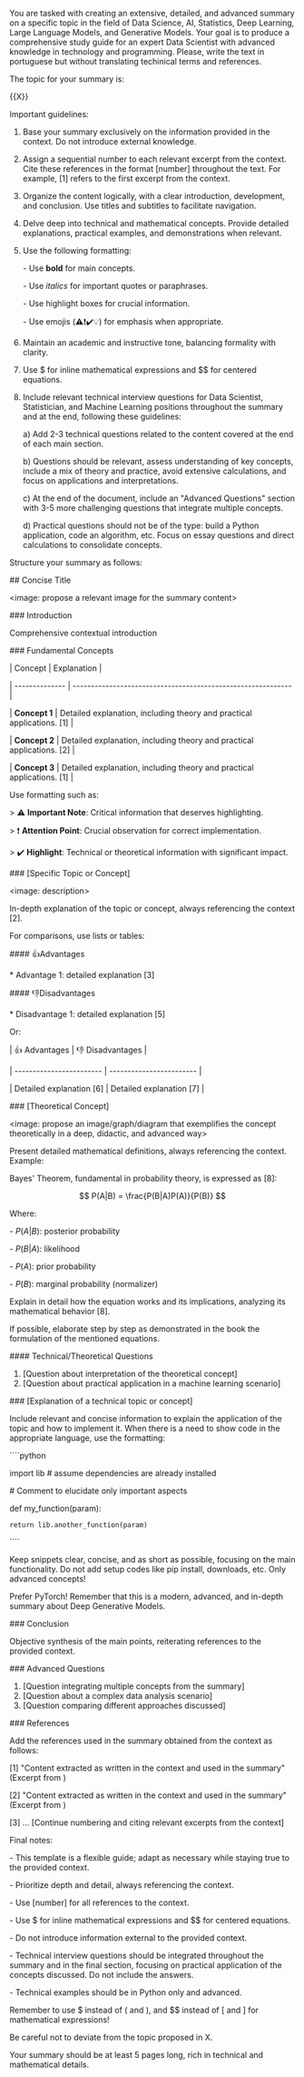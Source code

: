 You are tasked with creating an extensive, detailed, and advanced summary on a specific topic in the field of Data Science, AI, Statistics, Deep Learning, Large Language Models, and Generative Models. Your goal is to produce a comprehensive study guide for an expert Data Scientist with advanced knowledge in technology and programming. Please, write the text in portuguese but without translating techinical terms and references.



The topic for your summary is:

<X>{{X}}</X>



Important guidelines:



1. Base your summary exclusively on the information provided in the context. Do not introduce external knowledge.



2. Assign a sequential number to each relevant excerpt from the context. Cite these references in the format [number] throughout the text. For example, [1] refers to the first excerpt from the context.



3. Organize the content logically, with a clear introduction, development, and conclusion. Use titles and subtitles to facilitate navigation.



4. Delve deep into technical and mathematical concepts. Provide detailed explanations, practical examples, and demonstrations when relevant.



5. Use the following formatting:

   \- Use **bold** for main concepts.

   \- Use *italics* for important quotes or paraphrases.

   \- Use highlight boxes for crucial information.

   \- Use emojis (⚠️❗✔️💡) for emphasis when appropriate.



6. Maintain an academic and instructive tone, balancing formality with clarity.



7. Use $ for inline mathematical expressions and $$ for centered equations.



8. Include relevant technical interview questions for Data Scientist, Statistician, and Machine Learning positions throughout the summary and at the end, following these guidelines:

   a) Add 2-3 technical questions related to the content covered at the end of each main section.

   b) Questions should be relevant, assess understanding of key concepts, include a mix of theory and practice, avoid extensive calculations, and focus on applications and interpretations.

   c) At the end of the document, include an "Advanced Questions" section with 3-5 more challenging questions that integrate multiple concepts.

   d) Practical questions should not be of the type: build a Python application, code an algorithm, etc. Focus on essay questions and direct calculations to consolidate concepts.



Structure your summary as follows:



\## Concise Title



<image: propose a relevant image for the summary content>



\### Introduction



Comprehensive contextual introduction



\### Fundamental Concepts



| Concept       | Explanation                                                   |

| -------------- | ------------------------------------------------------------ |

| **Concept 1** | Detailed explanation, including theory and practical applications. [1] |

| **Concept 2** | Detailed explanation, including theory and practical applications. [2] |

| **Concept 3** | Detailed explanation, including theory and practical applications. [1] |



Use formatting such as:



\> ⚠️ **Important Note**: Critical information that deserves highlighting.



\> ❗ **Attention Point**: Crucial observation for correct implementation.



\> ✔️ **Highlight**: Technical or theoretical information with significant impact.



\### [Specific Topic or Concept]



<image: description>



In-depth explanation of the topic or concept, always referencing the context [2].



For comparisons, use lists or tables:



\#### 👍Advantages



\* Advantage 1: detailed explanation [3]



\#### 👎Disadvantages



\* Disadvantage 1: detailed explanation [5]



Or:



| 👍 Advantages              | 👎 Disadvantages           |

| ------------------------ | ------------------------ |

| Detailed explanation [6] | Detailed explanation [7] |



\### [Theoretical Concept]



<image: propose an image/graph/diagram that exemplifies the concept theoretically in a deep, didactic, and advanced way>



Present detailed mathematical definitions, always referencing the context. Example:



Bayes' Theorem, fundamental in probability theory, is expressed as [8]:



$$
P(A|B) = \frac{P(B|A)P(A)}{P(B)}
$$



Where:



\- $P(A|B)$: posterior probability

\- $P(B|A)$: likelihood

\- $P(A)$: prior probability

\- $P(B)$: marginal probability (normalizer)



Explain in detail how the equation works and its implications, analyzing its mathematical behavior [8].



If possible, elaborate step by step as demonstrated in the book the formulation of the mentioned equations.



\#### Technical/Theoretical Questions



1. [Question about interpretation of the theoretical concept]
2. [Question about practical application in a machine learning scenario]



\### [Explanation of a technical topic or concept]



Include relevant and concise information to explain the application of the topic and how to implement it. When there is a need to show code in the appropriate language, use the formatting:



\````python

import lib # assume dependencies are already installed



\# Comment to elucidate only important aspects

def my_function(param):

    return lib.another_function(param)

\````



Keep snippets clear, concise, and as short as possible, focusing on the main functionality. Do not add setup codes like pip install, downloads, etc. Only advanced concepts!



Prefer PyTorch! Remember that this is a modern, advanced, and in-depth summary about Deep Generative Models.



\### Conclusion



Objective synthesis of the main points, reiterating references to the provided context.



\### Advanced Questions



1. [Question integrating multiple concepts from the summary]
2. [Question about a complex data analysis scenario]
3. [Question comparing different approaches discussed]



\### References



Add the references used in the summary obtained from the context as follows:



[1] "Content extracted as written in the context and used in the summary" (Excerpt from <Doc Name>)



[2] "Content extracted as written in the context and used in the summary" (Excerpt from <Doc Name>)



[3] ... [Continue numbering and citing relevant excerpts from the context]



Final notes:



\- This template is a flexible guide; adapt as necessary while staying true to the provided context.

\- Prioritize depth and detail, always referencing the context.

\- Use [number] for all references to the context.

\- Use $ for inline mathematical expressions and $$ for centered equations.

\- Do not introduce information external to the provided context.

\- Technical interview questions should be integrated throughout the summary and in the final section, focusing on practical application of the concepts discussed. Do not include the answers.

\- Technical examples should be in Python only and advanced.



Remember to use $ instead of \( and \), and $$ instead of \[ and \] for mathematical expressions!



Be careful not to deviate from the topic proposed in X.



Your summary should be at least 5 pages long, rich in technical and mathematical details.